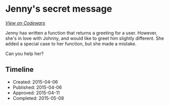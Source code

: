 # Jenny's secret message
[*View on Codewars*](https://www.codewars.com/kata/jennys-secret-message)

Jenny has written a function that returns a greeting for a user. However, she's in love with Johnny, and would like to greet him slightly different. She added a special case to her function, but she made a mistake.

Can you help her?

## Timeline
- Created: 2015-04-06
- Published: 2015-04-06
- Approved: 2015-04-11
- Completed: 2015-05-08